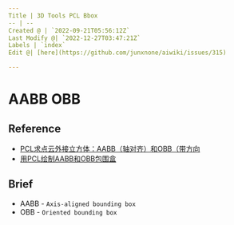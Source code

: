 ```yaml
---
Title | 3D Tools PCL Bbox
-- | --
Created @ | `2022-09-21T05:56:12Z`
Last Modify @| `2022-12-27T03:47:21Z`
Labels | `index`
Edit @| [here](https://github.com/junxnone/aiwiki/issues/315)

---
```

# AABB OBB

## Reference
- [PCL求点云外接立方体：AABB（轴对齐）和OBB（带方向](https://blog.csdn.net/h649070/article/details/112308932)
- [用PCL绘制AABB和OBB包围盒](https://blog.csdn.net/u012010729/article/details/104115932)


## Brief

- AABB - `Axis-aligned bounding box`
- OBB - `Oriented bounding box` 
